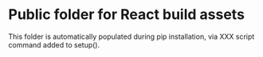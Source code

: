 # Public folder for React build assets

This folder is automatically populated during pip installation, via
XXX script command added to setup().

